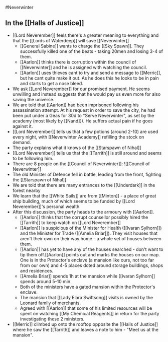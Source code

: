 #Neverwinter 
## In the [[Halls of Justice]]
- [[Lord Neverember]] feels there's a greater meaning to everything and that the [[Lords of Waterdeep]] will save [[Neverwinter]]
	- [[General Sabine]] wants to charge the [[Sky Spawn]]. They successfully killed one of the beats - taking 20men and losing 3-4 of them.
	- [[Aarlon]] thinks there is corruption within the council of [[Neverwinter]] and he is assigned with watching the council.
	- [[Aarlon]] uses thieves cant to try and send a message to [[Merric]], but he cant quite make it out. As he does this he looks to be in pain and starts to get a nose bleed.
- We ask [[Lord Neverember]] for our promised payment. He seems unwilling and instead suggests that he would pay us even more for also saving the universe.
- We are told that [[Aarlon]] had been imprisoned following his assassination attempt. At his request in order to save the city, he had been put under a Geas for 30d to "Serve Neverwinter", as set by the academy (most likely by [[Nand]]). He suffers actual pain if he goes against it.
- [[Lord Neverember]] tells us that a few potions (around 2-10) are used every night, with [[Neverwinter Academy]] refilling the stock on demand.
- The party explains what it knows of the [[Starspawn of Nihal]]
- [[Lord Neverember]] tells us that the [[Tarrith]] is still around and seems to be following him.
- There are 8 people on the [[Council of Neverwinter]]:
![[Council of Neverwinter]]
- The old Minister of Defence fell in battle, leading from the front, fighting the [[Starspawn of Nihal]]
- We are told that there are many entrances to the [[Underdark]] in the forest nearby
- We learn that the [[White Sails]] are from [[Minton]] - a place of great ship building, much of which seems to be funded by [[Lord Neverember]]'s personal wealth.
- After this discussion, the party heads to the armoury with [[Aarlon]].
	- [[Aarlon]] thinks that the corrupt counsellor possibly hired the [[Tarrith]] to keep watch on [[Lord Neverember]]
	- [[Aarlon]] is suspicious of the Minister for Health ([[Ivaran Sylhorn]]) and the Minister for Trade ([[Amelia Briar]]). They visit houses that aren't their own on their way home - a whole set of houses between them.
	- [[Aarlon]] has yet to have any of the houses searched - don't want to tip them off.[[Aarlon]] points out and marks the houses on our map. One is in the Protector's enclave (a mansion like ours, not too far from our own) and 4-5 places doted around storage buildings, shops and residences.
	- [[Amelia Briar]] spends 1h at the mansion while [[Ivaran Sylhorn]] spends around 5-10 min. 
	- Both of the ministers have a gated mansion within the Protector's enclave. 
	- The mansion that [[Lady Elara Swiftsong]] visits is owned by the Leonard family of merchants. 
	- Agreed with [[Aarlon]] that some of his limited resources will be spent on watching [[My Chemical Reagents]] in return for the party investigating these 2 ministers.
- [[Merric]] climbed up onto the rooftop opposite the [[Halls of Justice]] where he saw the [[Tarrith]] and leaves a note to him - "Meet us at the mansion".
